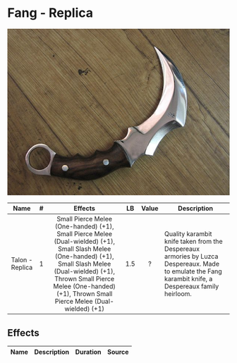 # Fang - Replica

![Copyright](Fang-Replica.png)

|      Name      | # |                                             Effects                                             | LB | Value | Description                                                                                                                                           |
| :-------------: | :-: | :---------------------------------------------------------------------------------------------: | :-: | :---: | ----------------------------------------------------------------------------------------------------------------------------------------------------- |
| Talon - Replica | 1 | Small Pierce Melee (One-handed) (+1), Small Pierce Melee (Dual-wielded) (+1), Small Slash Melee (One-handed) (+1), Small Slash Melee (Dual-wielded) (+1), Thrown Small Pierce Melee (One-handed) (+1), Thrown Small Pierce Melee (Dual-wielded) (+1) | 1.5 |   ?   | Quality karambit knife taken from the Despereaux armories by Luzca Despereaux. Made to emulate the Fang karambit knife, a Despereaux family heirloom. |

## Effects

| Name | Description | Duration | Source |
| :--- | :--: | :------: | :----: |
